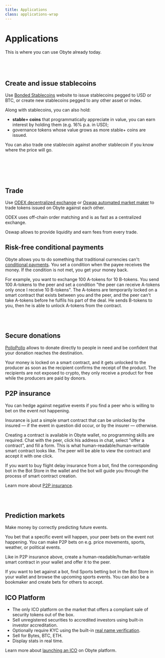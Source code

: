 ```yaml
---
title: Applications
class: applications-wrap
---
```


<div class="flex-block right first">
    <div class="info-block">
        <h1>Applications</h1>
        <div class="sub-block">
            This is where you can use Obyte already today.
        </div>
        <br><br><br>
        <h2>Create and issue stablecoins</h2>
        <p>Use <a href="https://ostable.org" target="_blank" rel="noopener">Bonded Stablecoins</a> website to issue stablecoins pegged to USD or BTC, or create new stablecoins pegged to any other asset or index.</p>
        <p>Along with stablecoins, you can also hold:</p>
            <ul>
                <li><b>stable+ coins</b> that programmatically appreciate in value, you can earn interest by holding them (e.g. 16% p.a. in USD);</li>
                <li>governance tokens whose value grows as more stable+ coins are issued.</li>
            </ul>
        <p>You can also trade one stablecoin against another stablecoin if you know where the price will go.</p>
        <br><br><br>
    </div>
    <div class="img-block">
        <img src="/user/themes/obyte/assets/applications/img1.png" alt="">
        <img class="mobile" src="/user/themes/obyte/assets/applications/img1-mobile.png" alt="">
    </div>
</div>
<div class="flex-block left center second">
    <div class="img-block">
        <img src="/user/themes/obyte/assets/applications/img2.png" alt="">
    </div>
    <div class="info-block">
        <h2>Trade</h2>
        <p>
            Use <a target="_blank" href="https://odex.ooo">ODEX decentralized exchange</a> or 
            <a target="_blank" href="https://oswap.io">Oswap automated market maker</a> to trade tokens issued on 
            Obyte against each other.
        </p>
       <p>ODEX uses off-chain order matching and is as fast as a centralized exchange.</p>
       <p>Oswap allows to provide liquidity and earn fees from every trade.</p>
    </div>
</div>

<div class="flex-block right bottom third">
    <div class="info-block">
        <h2>Risk-free conditional payments</h2>
        <p>
            Obyte allows you to do something that traditional currencies can't: <a target="_blank" href="https://medium.com/obyte/making-p2p-great-again-fe9e20546a4a">conditional payments</a>.
            You set a condition when the payee receives the money. If the condition is not met, you get your money back.
        </p>
       <p>For example, you want to exchange 100 A-tokens for 10 B-tokens. You send 100 A-tokens to the peer and set a condition "the peer can receive A-tokens only once I receive 10 B-tokens". The A-tokens are temporarily locked on a smart contract that exists between you and the peer, and the peer can't take A-tokens before he fulfils his part of the deal. He sends B-tokens to you, then he is able to unlock A-tokens from the contract.</p>
    </div>
    <div class="img-block">
        <img src="/user/themes/obyte/assets/applications/img3.png" alt="">
        <img class="mobile" src="/user/themes/obyte/assets/applications/img3-mobile.png" alt="">
    </div>
</div>
<div class="flex-block left center four">
    <div class="img-block">
        <img src="/user/themes/obyte/assets/applications/img4.png" alt="">
        <img class="mobile" src="/user/themes/obyte/assets/applications/img4-mobile.png" alt="">
    </div>
    <div class="info-block">
        <h2>Secure donations</h2>
        <p>
            <a target="_blank" href="https://pollopollo.org">PolloPollo</a> allows to donate directly to people in need and be confident that your donation reaches the destination.
        </p>
       <p>Your money is locked on a smart contract, and it gets unlocked to the producer as soon as the recipient confirms the receipt of the product. The recipients are not exposed to crypto, they only receive a product for free while the producers are paid by donors.</p>
    </div>
</div>
<div class="flex-block right bottom five">
    <div class="info-block">
        <h2>P2P insurance</h2>
        <p>You can hedge against negative events if you find a peer who is willing to bet on the event not happening.</p>
        <p>Insurance is just a simple smart contract that can be unlocked by the insured — if the event in question did occur, or by the insurer — otherwise.</p>
        <p>Creating a contract is available in Obyte wallet, no programming skills are required. Chat with the peer, click his address in chat, select "offer a contract", and fill a form. This is what human-readable/human-writable smart contract looks like. The peer will be able to view the contract and accept it with one click.</p>
        <p>If you want to buy flight delay insurance from a bot, find the corresponding bot in the Bot Store in the wallet and the bot will guide you through the process of smart contract creation.</p>
        <p>Learn more about <a target="_blank" href="https://medium.com/obyte/making-p2p-great-again-episode-iv-p2p-insurance-cbbd1e59d527">P2P insurance</a>.</p>
    </div>
    <div class="img-block">
        <img src="/user/themes/obyte/assets/applications/img5.png" alt="">
        <img class="mobile" src="/user/themes/obyte/assets/applications/img5-mobile.png" alt="">
    </div>
</div>
<div class="flex-block left center six">
    <div class="img-block">
        <img src="/user/themes/obyte/assets/applications/img6.png" alt="">
        <img class="mobile" src="/user/themes/obyte/assets/applications/img6-mobile.png" alt="">
    </div>
    <div class="info-block">
        <h2>Prediction markets</h2>
        <p>Make money by correctly predicting future events.</p>
        <p>You bet that a specific event will happen, your peer bets on the event not happening. You can make P2P bets on e.g. price movements, sports, weather, or political events.</p>
        <p>Like in P2P insurance above, create a human-readable/human-writable smart contract in your wallet and offer it to the peer.</p>
        <p>If you want to bet against a bot, find Sports betting bot in the Bot Store in your wallet and browse the upcoming sports events. You can also be a bookmaker and create bets for others to accept.</p>
    </div>
</div>
<div class="flex-block right center seven">
    <div class="info-block">
        <h2>ICO Platform</h2>
        <ul>
            <li>The only ICO platform on the market that offers a compliant sale of security tokens out of the box.</li>
            <li>Sell unregistered securities to accredited investors using built-in investor accreditation.</li>
            <li>Optionally require KYC using the built-in <a target="_blank" href="/platform/identity">real name verification</a>.</li>
            <li>Sell for Bytes, BTC, ETH.</li>
            <li>Display stats in real time.</li>
        </ul>
        <p>Learn more about <a target="_blank" href="https://ico-platform.obyte.org">launching an ICO</a> on Obyte platform.</p>
        <br><br>
    </div>
    <div class="img-block">
        <img src="/user/themes/obyte/assets/applications/img7.png" alt="">
    </div>
</div>
